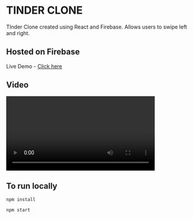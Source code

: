 # TINDER CLONE

TInder Clone created using React and Firebase. Allows users to swipe left and right.

## Hosted on Firebase

Live Demo - [Click here](https://tinder-reactclone.web.app/)

## Video

<video width="400" controls autoplay>
  <source src="./video/tinder.mp4" type="video/mp4">
</video>

## To run locally

`npm install`

`npm start`
